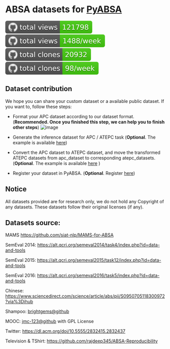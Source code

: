 # ABSA datasets for [PyABSA](https://github.com/yangheng95/PyABSA)

[![total views](https://raw.githubusercontent.com/yangheng95/ABSADatasets/traffic/total_views.svg)](https://github.com/yangheng95/ABSADatasets/tree/traffic#-total-traffic-data-badge)
[![total views per week](https://raw.githubusercontent.com/yangheng95/ABSADatasets/traffic/total_views_per_week.svg)](https://github.com/yangheng95/ABSADatasets/tree/traffic#-total-traffic-data-badge)
[![total clones](https://raw.githubusercontent.com/yangheng95/ABSADatasets/traffic/total_clones.svg)](https://github.com/yangheng95/ABSADatasets/tree/traffic#-total-traffic-data-badge)
[![total clones per week](https://raw.githubusercontent.com/yangheng95/ABSADatasets/traffic/total_clones_per_week.svg)](https://github.com/yangheng95/ABSADatasets/tree/traffic#-total-traffic-data-badge)

## Dataset contribution

We hope you can share your custom dataset or a available public dataset. If you want to, follow these steps:

- Format your APC dataset according to our dataset format. (**Recommended. Once you finished this step, we can help you to finish other steps**)
![image](https://user-images.githubusercontent.com/51735130/136219441-c3e9b4e2-6e31-4d32-b6c3-a66788b179f6.png)


- Generate the inference dataset for APC / ATEPC task (**Optional**. The example is available [here](https://github.com/yangheng95/PyABSA/blob/release/demos/aspect_polarity_classification/generate_inference_set.py))
- Convert the APC dataset to ATEPC dataset, and move the transformed ATEPC datasets from apc_dataset to corresponding atepc_datasets. (**Optional**. The example is available [here](https://github.com/yangheng95/PyABSA/blob/release/demos/aspect_term_extraction/convert_apc_set_to_atepc_set.py) )
- Register your dataset in PyABSA. (**Optional**. Register [here](https://github.com/yangheng95/PyABSA/blob/3238f319f6ee4938d728ed6ae61eb98b4753311a/pyabsa/functional/dataset/dataset_manager.py#L32))


## Notice

All datasets provided are for research only, we do not hold any Copyright of any datasets. These datasets follow their original licenses (if any).

## Datasets source:

MAMS https://github.com/siat-nlp/MAMS-for-ABSA

SemEval 2014: https://alt.qcri.org/semeval2014/task4/index.php?id=data-and-tools

SemEval 2015: https://alt.qcri.org/semeval2015/task12/index.php?id=data-and-tools

SemEval 2016: https://alt.qcri.org/semeval2016/task5/index.php?id=data-and-tools

Chinese: https://www.sciencedirect.com/science/article/abs/pii/S0950705118300972?via%3Dihub

Shampoo: [brightgems@github](https://github.com/brightgems/ABSADatasets)

MOOC: [jmc-123@github](https://github.com/jmc-123/ABSADatasets) with GPL License

Twitter: https://dl.acm.org/doi/10.5555/2832415.2832437

Television & TShirt: https://github.com/rajdeep345/ABSA-Reproducibility
